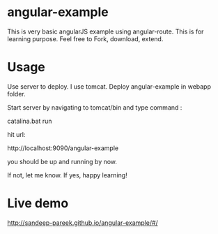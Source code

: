 # angular-example
This is very basic angularJS example using angular-route. This is for learning purpose. Feel free to Fork, download, extend.

# Usage
Use server to deploy. I use tomcat.
Deploy angular-example in webapp folder. 

Start server by navigating to tomcat/bin and type command : 

catalina.bat run

hit url:

http://localhost:9090/angular-example

you should be up and running by now.

If not, let me know. If yes, happy learning!

# Live demo

http://sandeep-pareek.github.io/angular-example/#/
